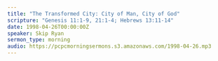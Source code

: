 ```yaml
---
title: "The Transformed City: City of Man, City of God"
scripture: "Genesis 11:1-9, 21:1-4; Hebrews 13:11-14"
date: 1998-04-26T00:00:00Z
speaker: Skip Ryan
sermon_type: morning
audio: https://pcpcmorningsermons.s3.amazonaws.com/1998-04-26.mp3 
---
```



